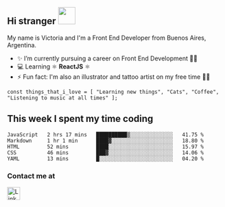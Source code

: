 ## Hi stranger  <img src="https://image.flaticon.com/icons/svg/620/620768.svg" width="40px">

My name is Victoria and I'm a Front End Developer from Buenos Aires, Argentina.
- ✨ I’m currently pursuing a career on Front End Development 👩‍💻
- 💻 Learning ⚛️ <b>ReactJS</b> ⚛️
- ⚡ Fun fact: I'm also an illustrator and tattoo artist on my free time 💉🐍

``const things_that_i_love = [
"Learning new things",
"Cats",
"Coffee",
"Listening to music at all times"
];``


## This week I spent my time coding

<!--START_SECTION:waka-->
```text
JavaScript   2 hrs 17 mins   ██████████▒░░░░░░░░░░░░░░   41.75 % 
Markdown     1 hr 1 min      ████▓░░░░░░░░░░░░░░░░░░░░   18.80 % 
HTML         52 mins         ████░░░░░░░░░░░░░░░░░░░░░   15.97 % 
CSS          46 mins         ███▓░░░░░░░░░░░░░░░░░░░░░   14.06 % 
YAML         13 mins         █░░░░░░░░░░░░░░░░░░░░░░░░   04.20 % 
```
<!--END_SECTION:waka-->

### Contact me at <br>
<a href="https://www.linkedin.com/in/victoria-suarez1997/"><img src="https://image.flaticon.com/icons/svg/174/174857.svg" width="30px" alt="Linkedin log"/></a>
